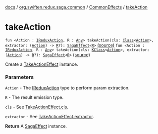 [docs](../../index.md) / [org.swiften.redux.saga.common](../index.md) / [CommonEffects](index.md) / [takeAction](./take-action.md)

# takeAction

`fun <Action : `[`IReduxAction`](../../org.swiften.redux.core/-i-redux-action.md)`, R : `[`Any`](https://kotlinlang.org/api/latest/jvm/stdlib/kotlin/-any/index.html)`> takeAction(cls: `[`Class`](http://docs.oracle.com/javase/6/docs/api/java/lang/Class.html)`<`[`Action`](take-action.md#Action)`>, extractor: (`[`Action`](take-action.md#Action)`) -> `[`R`](take-action.md#R)`?): `[`SagaEffect`](../-saga-effect/index.md)`<`[`R`](take-action.md#R)`>` [(source)](https://github.com/protoman92/KotlinRedux/tree/master/common/common-saga/src/main/kotlin/org/swiften/redux/saga/common/CommonEffects.kt#L175)
`fun <Action : `[`IReduxAction`](../../org.swiften.redux.core/-i-redux-action.md)`, R : `[`Any`](https://kotlinlang.org/api/latest/jvm/stdlib/kotlin/-any/index.html)`> takeAction(cls: `[`KClass`](https://kotlinlang.org/api/latest/jvm/stdlib/kotlin.reflect/-k-class/index.html)`<`[`Action`](take-action.md#Action)`>, extractor: (`[`Action`](take-action.md#Action)`) -> `[`R`](take-action.md#R)`?): `[`SagaEffect`](../-saga-effect/index.md)`<`[`R`](take-action.md#R)`>` [(source)](https://github.com/protoman92/KotlinRedux/tree/master/common/common-saga/src/main/kotlin/org/swiften/redux/saga/common/CommonEffects.kt#L189)

Create a [TakeActionEffect](../-take-action-effect/index.md) instance.

### Parameters

`Action` - The [IReduxAction](../../org.swiften.redux.core/-i-redux-action.md) type to perform param extraction.

`R` - The result emission type.

`cls` - See [TakeActionEffect.cls](../-take-action-effect/cls.md).

`extractor` - See [TakeActionEffect.extractor](../-take-action-effect/extractor.md).

**Return**
A [SagaEffect](../-saga-effect/index.md) instance.

